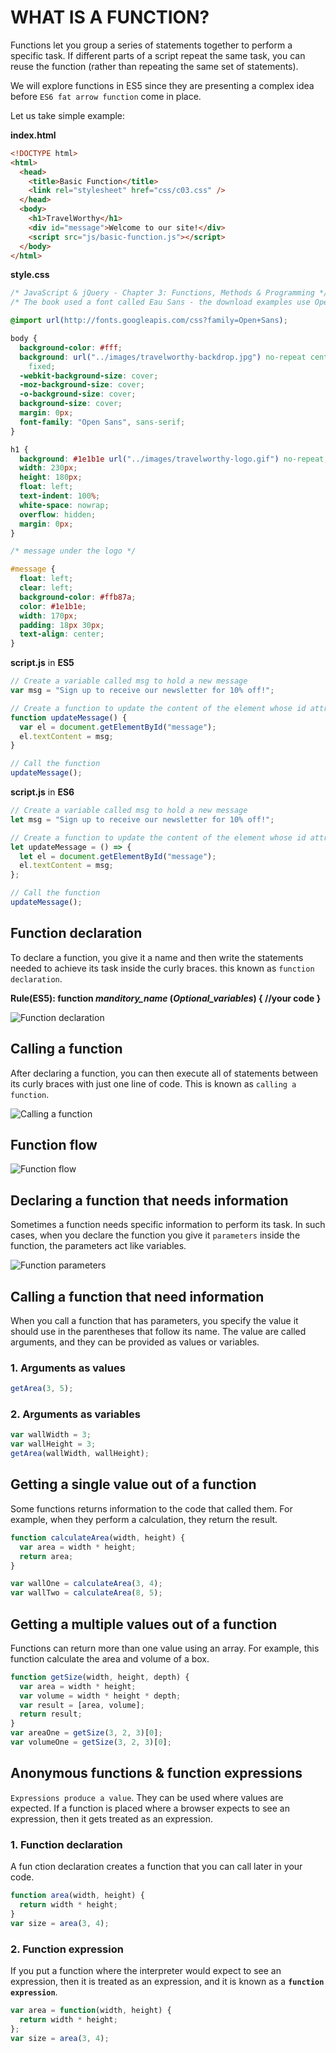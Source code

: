 # WHAT IS A FUNCTION?

Functions let you group a series of statements together to perform a specific task. If different parts of a script repeat the same task, you can reuse the function (rather than repeating the same set of statements).

We will explore functions in ES5 since they are presenting a complex idea before `ES6 fat arrow function` come in place.

Let us take simple example:

**index.html**

```html
<!DOCTYPE html>
<html>
  <head>
    <title>Basic Function</title>
    <link rel="stylesheet" href="css/c03.css" />
  </head>
  <body>
    <h1>TravelWorthy</h1>
    <div id="message">Welcome to our site!</div>
    <script src="js/basic-function.js"></script>
  </body>
</html>
```

**style.css**

```css
/* JavaScript & jQuery - Chapter 3: Functions, Methods & Programming */
/* The book used a font called Eau Sans - the download examples use Open Sans */

@import url(http://fonts.googleapis.com/css?family=Open+Sans);

body {
  background-color: #fff;
  background: url("../images/travelworthy-backdrop.jpg") no-repeat center center
    fixed;
  -webkit-background-size: cover;
  -moz-background-size: cover;
  -o-background-size: cover;
  background-size: cover;
  margin: 0px;
  font-family: "Open Sans", sans-serif;
}

h1 {
  background: #1e1b1e url("../images/travelworthy-logo.gif") no-repeat;
  width: 230px;
  height: 180px;
  float: left;
  text-indent: 100%;
  white-space: nowrap;
  overflow: hidden;
  margin: 0px;
}

/* message under the logo */

#message {
  float: left;
  clear: left;
  background-color: #ffb87a;
  color: #1e1b1e;
  width: 170px;
  padding: 18px 30px;
  text-align: center;
}
```

**script.js** in **ES5**

```js
// Create a variable called msg to hold a new message
var msg = "Sign up to receive our newsletter for 10% off!";

// Create a function to update the content of the element whose id attribute has a value of message
function updateMessage() {
  var el = document.getElementById("message");
  el.textContent = msg;
}

// Call the function
updateMessage();
```

**script.js** in **ES6**

```js
// Create a variable called msg to hold a new message
let msg = "Sign up to receive our newsletter for 10% off!";

// Create a function to update the content of the element whose id attribute has a value of message
let updateMessage = () => {
  let el = document.getElementById("message");
  el.textContent = msg;
};

// Call the function
updateMessage();
```

## Function declaration

To declare a function, you give it a name and then write the statements needed to achieve its task inside the curly braces. this known as `function declaration`.

**Rule(ES5): function _manditory_name_ (_Optional_variables_) { //your code }**

![Function declaration](function_decleration.png)

## Calling a function

After declaring a function, you can then execute all of statements between its curly braces with just one line of code.
This is known as `calling a function`.

![Calling a function](calling_function.png)

## Function flow

![Function flow](function_flow.png)

## Declaring a function that needs information

Sometimes a function needs specific information to perform its task. In such cases, when you declare the function you give it `parameters` inside the function, the parameters act like variables.

![Function parameters](function_parameters.png)

## Calling a function that need information

When you call a function that has parameters, you specify the value it should use in the parentheses that follow its name. The value are called arguments, and they can be provided as values or variables.

### 1. Arguments as values

```js
getArea(3, 5);
```

### 2. Arguments as variables

```js
var wallWidth = 3;
var wallHeight = 3;
getArea(wallWidth, wallHeight);
```

## Getting a single value out of a function

Some functions returns information to the code that called them. For example, when they perform a calculation, they return the result.

```js
function calculateArea(width, height) {
  var area = width * height;
  return area;
}

var wallOne = calculateArea(3, 4);
var wallTwo = calculateArea(8, 5);
```

## Getting a multiple values out of a function

Functions can return more than one value using an array.
For example, this function calculate the area and volume of a box.

```js
function getSize(width, height, depth) {
  var area = width * height;
  var volume = width * height * depth;
  var result = [area, volume];
  return result;
}
var areaOne = getSize(3, 2, 3)[0];
var volumeOne = getSize(3, 2, 3)[0];
```

## Anonymous functions & function expressions

`Expressions produce a value`. They can be used where values are expected. If a function is placed where a browser expects to see an expression, then it gets treated as an expression.

### 1. Function declaration

A fun ction declaration creates a function that you can call later in your code.

```js
function area(width, height) {
  return width * height;
}
var size = area(3, 4);
```

### 2. Function expression

If you put a function where the interpreter would expect to see an expression, then it is treated as an expression, and it is known as a **`function expression`**.

```js
var area = function(width, height) {
  return width * height;
};
var size = area(3, 4);
```

